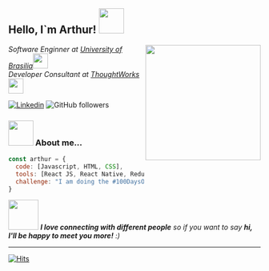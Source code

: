 <h2> Hello, I`m Arthur! <img src="https://media.giphy.com/media/iH6b5GO3v2jMdHabiI/giphy.gif" width="50"></h2>
<img align='right' src="https://media.giphy.com/media/ieyl9zmCjO4b4t6qoY/giphy.gif" width="230">
<p><em>Software Enginner at <a href="http://www.unb.br">University of Brasilia</a><img src="https://media.giphy.com/media/fYSnHlufseco8Fh93Z/giphy.gif" width="30"></br>Developer Consultant at <a href="https://www.thoughtworks.com">ThoughtWorks</a><img src="https://media.giphy.com/media/WUlplcMpOCEmTGBtBW/giphy.gif" width="30"> 
</em></p>

[![Linkedin](https://img.shields.io/badge/ArthurMeireles-blue?style=flat-square&logo=Linkedin&logoColor=white&link=https://www.linkedin.com/in/o-arthur-meireles/)](https://www.linkedin.com/in/o-arthur-meireles/)
![GitHub followers](https://img.shields.io/github/followers/arthur-meireles?style=social)


### <img src="https://media.giphy.com/media/VgCDAzcKvsR6OM0uWg/giphy.gif" width="50"> About me...  

```javascript
const arthur = {
  code: [Javascript, HTML, CSS],
  tools: [React JS, React Native, Redux, Node],
  challenge: "I am doing the #100DaysOfCode challenge."
}
```

<img src="https://media.giphy.com/media/LnQjpWaON8nhr21vNW/giphy.gif" width="60"> <em><b>I love connecting with different people</b> so if you want to say <b>hi, I'll be happy to meet you more!</b> :)</em>

---

[![Hits](https://hits.seeyoufarm.com/api/count/incr/badge.svg?url=https%3A%2F%2Fgithub.com%2Farthur-meireles)](https://hits.seeyoufarm.com)
